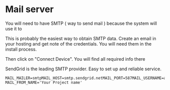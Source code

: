 # Mail server

You will need to have SMTP \( way to send mail \) because the system will use it to

This is probably the easiest way to obtain SMTP data. Create an email in your hosting and get note of the credentials. You will need them in the install process.

Then click on "Connect Device". You will find all required info there

SendGrid is the leading SMTP provider. Easy to set up and reliable service.

```text
MAIL_MAILER=smtpMAIL_HOST=smtp.sendgrid.netMAIL_PORT=587MAIL_USERNAME=apikeyMAIL_PASSWORD=xxxxxxxxxxxxxxxxxMAIL_ENCRYPTION=null​MAIL_FROM_NAME='Your Project name'
```

